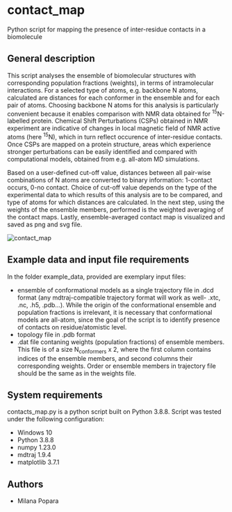 # contact_map
Python script for mapping the presence of inter-residue contacts in a biomolecule

## General description

This script analyses the ensemble of biomolecular structures with corresponding population fractions (weights), in terms of intramolecular interactions.
For a selected type of atoms, e.g. backbone N atoms, calculated are distances for each conformer in the ensemble and for each pair of atoms.
Choosing backbone N atoms for this analysis is particularly convenient because it enables comparison with NMR data obtained for <sup>15</sup>N-labelled protein.
Chemical Shift Perturbations (CSPs) obtained in NMR experiment are indicative of changes in local magnetic field of NMR active atoms (here <sup>15</sup>N),
which in turn reflect occurence of inter-residue contacts. Once CSPs are mapped on a protein structure, areas which experience stronger perturbations
can be easily identified and compared with computational models, obtained from e.g. all-atom MD simulations.

Based on a user-defined cut-off value, distances between all pair-wise combinations of N atoms are converted to binary information: 1-contact occurs, 0-no contact. 
Choice of cut-off value depends on the type of the experimental data to which results of this analysis are to be compared, and type of atoms for which distances are calculated.
In the next step, using the weights of the ensemble members, performed is the weighted averaging of the contact maps.
Lastly, ensemble-averaged contact map is visualized and saved as png and svg file. 

![contact_map](https://github.com/mpopara/contact_map/assets/40856779/91d919ae-5d2e-42c3-91fa-9c84da363ca4)


## Example data and input file requirements

In the folder example_data, provided are exemplary input files: 
* ensemble of conformational models as a single trajectory file in .dcd format (any mdtraj-compatible trajectory format 
will work as well- .xtc, .nc, .h5, .pdb...). While the origin of the conformational ensemble and population fractions is irrelevant, it is necessary that conformational models are all-atom, 
since the goal of the script is to identify presence of contacts on residue/atomistic level.
* topology file in .pdb format
* .dat file contaning weights (population fractions) of ensemble members. This file is of a size N<sub>conformers</sub> x 2, where the first column contains indices of the ensemble members, and second columns their corresponding weights.
  Order or ensemble members in trajectory file should be the same as in the weights file. 


## System requirements

contacts_map.py is a python script built on Python 3.8.8. Script was tested under the following configuration:

* Windows 10
* Python 3.8.8
* numpy 1.23.0
* mdtraj 1.9.4
* matplotlib 3.7.1

## Authors

* Milana Popara
